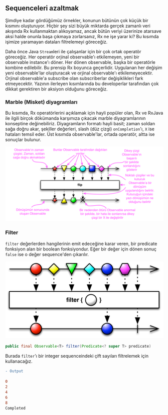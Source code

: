 ## Sequenceleri azaltmak

Şimdiye kadar gördüğümüz örnekler, konunun bütünün çok küçük bir kısmını oluşturuyor. Hiçbir şey sizi büyük miktarda gerçek zamanlı veri akışında Rx kullanmaktan alıkoyamaz, ancak bütün veriyi üzerinize atarsa ​​ve aksi halde onunla başa çıkmaya zorlarsanız, Rx ne işe yarar ki? Bu kısımda işimize yaramayan dataları filtrelemeyi göreceğiz. 

Daha önce Java `Stream`leri ile çalışanlar için bir çok ortak operatör göreceğiz. Her operatör orjinal observable'ı etkilemeyen, yeni bir observable instance'ı döner. Her dönen observable, başka bir operatörle kombine edilebilir. Bu prensip Rx boyunca geçerlidir. Uygulanan her değişim yeni observable'lar oluşturacak ve orjinal observable'ı etkilemeyecektir. Orjinal observable'a subscribe olan subscriberlar değişiklikleri fark etmeyecektir. Yazının ilerleyen kısımlarında bu developerlar tarafından çok dikkat gerektiren bir aksiyon olduğunu göreceğiz.

### Marble (Misket) diyagramları

Bu kısımda, Rx operatörlerini açıklamak için hayli popüler olan, Rx ve RxJava ile ilgili birçok dökümanda karşımıza çıkacak marble diyagramlarının konseptine değinebiliriz. Diyagramların formatı hayli basit; zaman soldan sağa doğru akar, şekiller değerleri, slash (düz çizgi) `onCompletion`'ı, `X` ise hataları temsil eder. Üst kısımda observable'lar, ortada operatör, altta ise sonuçlar bulunur.

![](https://github.com/AtaerCaner/RxJavaya-Giris/blob/master/images/legend.png)    

### Filter

`filter` değerlerden hangilerinin emit edeceğine karar veren, bir predicate fonksiyon alan bir boolean fonksiyondur. Eğer bir değer için dönen sonuç `false` ise o değer sequence'den çıkarılır.

![](https://github.com/AtaerCaner/RxJavaya-Giris/blob/master/images/filter.png) 


```java
public final Observable<T> filter(Predicate<? super T> predicate) 
```

Burada `filter`'ı bir integer sequenceindeki çift sayıları filtrelemek için kullanacağız.

```diff
- Output

0
2
4
6
8
Completed
```
 